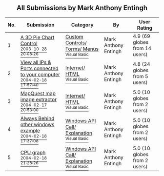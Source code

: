 ﻿<div align="center">

## All Submissions by Mark Anthony Entingh

</div>

No.  | Submission | Category | By   | User Rating
---- | ---------- | -------- | ---- | -----------
1 | [A 3D Pie Chart Control<br /><sup>2003-10-28 20:08:26</sup>](https://github.com/Planet-Source-Code/mark-anthony-entingh-a-3d-pie-chart-control__1-51853) | [Custom Controls/ Forms/  Menus<br /><sup>Visual Basic</sup>](../ByCategory/custom-controls-forms-menus__1-4.md) | Mark Anthony Entingh | 4.9 (69 globes from 14 users)
2 | [View all IPs & Ports connected to your computer<br /><sup>2004-02-18 17:57:40</sup>](https://github.com/Planet-Source-Code/mark-anthony-entingh-view-all-ips-ports-connected-to-your-computer__1-51855) | [Internet/ HTML<br /><sup>Visual Basic</sup>](../ByCategory/internet-html__1-34.md) | Mark Anthony Entingh | 4.8 (24 globes from 5 users)
3 | [MapQuest map image extractor<br /><sup>2004-02-17 20:53:00</sup>](https://github.com/Planet-Source-Code/mark-anthony-entingh-mapquest-map-image-extractor__1-51825) | [Internet/ HTML<br /><sup>Visual Basic</sup>](../ByCategory/internet-html__1-34.md) | Mark Anthony Entingh | 5.0 (10 globes from 2 users)
4 | [Always Behind other windows example<br /><sup>2004-02-18 17:37:08</sup>](https://github.com/Planet-Source-Code/mark-anthony-entingh-always-behind-other-windows-example__1-51852) | [Windows API Call/ Explanation<br /><sup>Visual Basic</sup>](../ByCategory/windows-api-call-explanation__1-39.md) | Mark Anthony Entingh | 5.0 (10 globes from 2 users)
5 | [CPU graph<br /><sup>2004-02-18 21:28:26</sup>](https://github.com/Planet-Source-Code/mark-anthony-entingh-cpu-graph__1-51861) | [Windows API Call/ Explanation<br /><sup>Visual Basic</sup>](../ByCategory/windows-api-call-explanation__1-39.md) | Mark Anthony Entingh | 5.0 (10 globes from 2 users)

